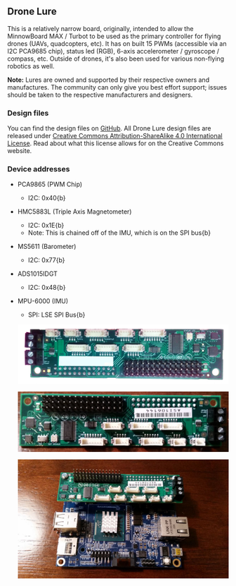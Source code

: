 ## Drone Lure

This is a relatively narrow board, originally, intended to allow the 
MinnowBoard MAX / Turbot to be used as the primary controller for flying 
drones (UAVs, quadcopters, etc). It has on built 15 PWMs (accessible 
via an I2C PCA9685 chip), status led (RGB), 6-axis accelerometer / gyroscope / 
compass, etc. Outside of drones, it's also been used for various non-flying robotics as well.

**Note:** Lures are owned and
supported by their respective owners and manufactures. The community
can only give you best effort support; issues should be taken to
the respective manufacturers and designers.

### Design files

You can find the design files on [GitHub](https://github.com/MinnowBoard-org/design-files/tree/master/expansion-boards-lures). All Drone Lure design files are released under [Creative Commons Attribution-ShareAlike 4.0 International License](http://creativecommons.org/licenses/by-sa/4.0/). Read about what this license allows for on the Creative Commons website.

### Device addresses

- PCA9865 (PWM Chip)
  - I2C: 0x40{b}
- HMC5883L (Triple Axis Magnetometer)
  - I2C: 0x1E{b}
  - Note: This is chained off of the IMU, which is on the SPI bus{b}
- MS5611 (Barometer)
  - I2C: 0x77{b}
- ADS1015IDGT
  - I2C: 0x48{b}
- MPU-6000 (IMU)
  - SPI: LSE SPI Bus{b}

  ![Drone Lure](pages/drone-lure/1198px-Drone-lure.png)

  ![Drone Lure](pages/drone-lure/1200px-Drone-lure2.jpg)

  ![Drone Lure on MinnowBoard](pages/drone-lure/1200px-Drone-lure-on-minnow.jpg)
